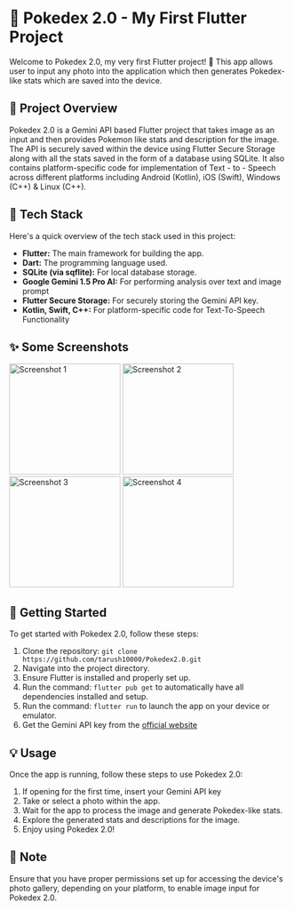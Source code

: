 # 🚀 Pokedex 2.0 - My First Flutter Project

Welcome to Pokedex 2.0, my very first Flutter project! 🎉 This app allows user to input any photo into the application which then generates Pokedex-like stats which are saved into the device.

## 🌟 Project Overview

Pokedex 2.0 is a Gemini API based Flutter project that takes image as an input and then provides Pokemon like stats and description for the image. The API is securely saved within the device using Flutter Secure Storage along with all the stats saved in the form of a database using SQLite. It also contains platform-specific code for implementation of Text - to - Speech across different platforms including Android (Kotlin), iOS (Swift), Windows (C++) & Linux (C++).  

## 🔧 Tech Stack

Here's a quick overview of the tech stack used in this project:

- **Flutter:** The main framework for building the app.
- **Dart:** The programming language used.
- **SQLite (via sqflite):** For local database storage.
- **Google Gemini 1.5 Pro AI:** For performing analysis over text and image prompt
- **Flutter Secure Storage:** For securely storing the Gemini API key.
- **Kotlin, Swift, C++:** For platform-specific code for Text-To-Speech Functionality

## ✨ Some Screenshots
<img src="https://github.com/tarush10000/Pokedex2.0/assets/62472697/5284c288-5517-4a02-b985-3c5075b6722d" alt="Screenshot 1" width="200px">
<img src="https://github.com/tarush10000/Pokedex2.0/assets/62472697/a262f291-91d0-493b-8dbf-a4b468a26076" alt="Screenshot 2" width="200px">
<img src="https://github.com/tarush10000/Pokedex2.0/assets/62472697/3c177f91-c3cb-475f-a6ab-3e24defcc44d" alt="Screenshot 3" width="200px">
<img src="https://github.com/tarush10000/Pokedex2.0/assets/62472697/a51a5adf-6324-4eb7-bf49-52511aed9ea9" alt="Screenshot 4" width="200px">

## 🚀 Getting Started

To get started with Pokedex 2.0, follow these steps:

1. Clone the repository: `git clone https://github.com/tarush10000/Pokedex2.0.git`
2. Navigate into the project directory.
3. Ensure Flutter is installed and properly set up.
4. Run the command: `flutter pub get` to automatically have all dependencies installed and setup.
5. Run the command: `flutter run` to launch the app on your device or emulator.
6. Get the Gemini API key from the [official website](https://aistudio.google.com/app/apikey)

## 💡 Usage

Once the app is running, follow these steps to use Pokedex 2.0:

1. If opening for the first time, insert your Gemini API key 
2. Take or select a photo within the app.
3. Wait for the app to process the image and generate Pokedex-like stats.
4. Explore the generated stats and descriptions for the image.
5. Enjoy using Pokedex 2.0!

## 📝 Note

Ensure that you have proper permissions set up for accessing the device's photo gallery, depending on your platform, to enable image input for Pokedex 2.0.

